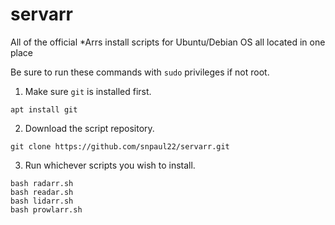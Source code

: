 # servarr
All of the official *Arrs install scripts for Ubuntu/Debian OS all located in one place

Be sure to run these commands with ```sudo``` privileges if not root.

1. Make sure ```git``` is installed first.
```
apt install git
```

2. Download the script repository.
```
git clone https://github.com/snpaul22/servarr.git
```

3. Run whichever scripts you wish to install.
```
bash radarr.sh
bash readar.sh
bash lidarr.sh
bash prowlarr.sh
```

